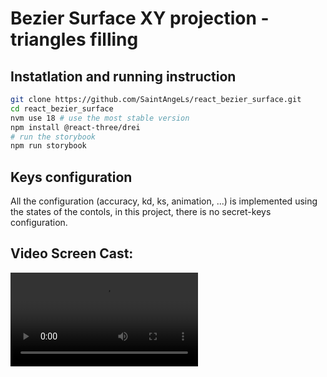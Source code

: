 # Bezier Surface XY projection - triangles filling


## Instatlation and running instruction

```bash
git clone https://github.com/SaintAngeLs/react_bezier_surface.git
cd react_bezier_surface
nvm use 18 # use the most stable version
npm install @react-three/drei
# run the storybook
npm run storybook
```

## Keys configuration

All the configuration (accuracy, kd, ks, animation, ...) is implemented using the states of the contols, in this project, there is no secret-keys configuration.


## Video Screen Cast:

![Video Screen Cast](https://github.com/SaintAngeLs/react_bezier_surface/blob/development/Kazam_screencast_00000.mp4)

